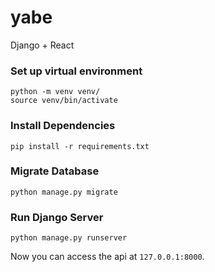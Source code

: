 # yabe
Django + React

### Set up virtual environment
```shell script
python -m venv venv/
source venv/bin/activate
```

### Install Dependencies
```shell script
pip install -r requirements.txt
```

### Migrate Database
```shell script
python manage.py migrate
```

### Run Django Server
```shell script
python manage.py runserver
```
Now you can access the api at ```127.0.0.1:8000```.

